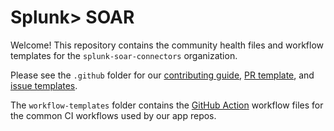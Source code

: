 # Splunk> SOAR
Welcome! This repository contains the community health files and workflow templates
for the ```splunk-soar-connectors``` organization.

Please see the ```.github``` folder for our [contributing guide](https://github.com/Splunk-SOAR-Apps/.github/blob/main/.github/CONTRIBUTING.md), [PR template](https://github.com/splunk-soar-connectors/.github/blob/main/.github/pull_request_template.md), and [issue templates](https://github.com/splunk-soar-connectors/.github/tree/main/.github/ISSUE_TEMPLATE).

The ```workflow-templates``` folder contains the [GitHub Action](https://docs.github.com/en/actions) 
workflow files for the common CI workflows used by our app repos.